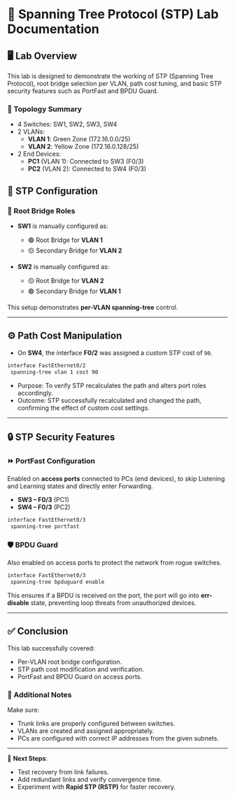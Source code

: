 
# 🧪 Spanning Tree Protocol (STP) Lab Documentation

## 🖥️ Lab Overview

This lab is designed to demonstrate the working of STP (Spanning Tree Protocol), root bridge selection per VLAN, path cost tuning, and basic STP security features such as PortFast and BPDU Guard.

### 🧭 Topology Summary

- 4 Switches: SW1, SW2, SW3, SW4
- 2 VLANs:
  - **VLAN 1**: Green Zone (172.16.0.0/25)
  - **VLAN 2**: Yellow Zone (172.16.0.128/25)
- 2 End Devices:
  - **PC1** (VLAN 1): Connected to SW3 (F0/3)
  - **PC2** (VLAN 2): Connected to SW4 (F0/3)

## 🧱 STP Configuration

### 🔁 Root Bridge Roles

- **SW1** is manually configured as:
  - 🟢 Root Bridge for **VLAN 1**
  - 🟡 Secondary Bridge for **VLAN 2**

- **SW2** is manually configured as:
  - 🟡 Root Bridge for **VLAN 2**
  - 🟢 Secondary Bridge for **VLAN 1**

This setup demonstrates **per-VLAN spanning-tree** control.

---

## ⚙️ Path Cost Manipulation

- On **SW4**, the interface **F0/2** was assigned a custom STP cost of `90`.

```bash
interface FastEthernet0/2
 spanning-tree vlan 1 cost 90
```

- Purpose: To verify STP recalculates the path and alters port roles accordingly.
- Outcome: STP successfully recalculated and changed the path, confirming the effect of custom cost settings.

---

## 🔒 STP Security Features

### ⏩ PortFast Configuration

Enabled on **access ports** connected to PCs (end devices), to skip Listening and Learning states and directly enter Forwarding.

- **SW3 – F0/3** (PC1)
- **SW4 – F0/3** (PC2)

```bash
interface FastEthernet0/3
 spanning-tree portfast
```

### 🛡️ BPDU Guard

Also enabled on access ports to protect the network from rogue switches.

```bash
interface FastEthernet0/3
 spanning-tree bpduguard enable
```

This ensures if a BPDU is received on the port, the port will go into **err-disable** state, preventing loop threats from unauthorized devices.

---

## ✅ Conclusion

This lab successfully covered:
- Per-VLAN root bridge configuration.
- STP path cost modification and verification.
- PortFast and BPDU Guard on access ports.

### 📁 Additional Notes

Make sure:
- Trunk links are properly configured between switches.
- VLANs are created and assigned appropriately.
- PCs are configured with correct IP addresses from the given subnets.

---

📌 **Next Steps**:
- Test recovery from link failures.
- Add redundant links and verify convergence time.
- Experiment with **Rapid STP (RSTP)** for faster recovery.
